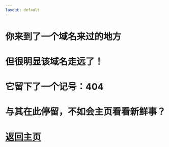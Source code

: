 ```yaml
---
layout: default
---
```

# 你来到了一个域名来过的地方
# 但很明显该域名走远了！
# 它留下了一个记号：404
# 与其在此停留，不如会主页看看新鲜事？
# [返回主页](https://a2791595978.github.io/)
